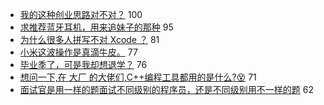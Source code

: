 - [我的这种创业思路对不对？](https://www.v2ex.com/t/544846) 100
- [求推荐蓝牙耳机，用来追妹子的那种](https://www.v2ex.com/t/544841) 95
- [为什么很多人拼写不对 Xcode ？](https://www.v2ex.com/t/544985) 81
- [小米这波操作是真滴牛皮。](https://www.v2ex.com/t/544803) 77
- [毕业季了，可是我却想退学？](https://www.v2ex.com/t/544826) 76
- [想问一下,在 大厂 的大佬们,C++编程工具都用的是什么?😵](https://www.v2ex.com/t/545017) 71
- [面试官是用一样的题面试不同级别的程序员，还是不同级别用不一样的题](https://www.v2ex.com/t/544916) 62